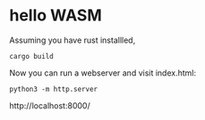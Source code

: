 # hello WASM

Assuming you have rust installled,

```
cargo build
```

Now you can run a webserver and visit index.html:

```
python3 -m http.server
```

http://localhost:8000/

